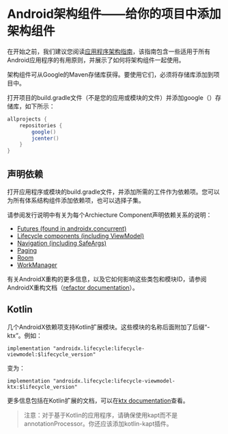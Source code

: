 # Android架构组件——给你的项目中添加架构组件

在开始之前，我们建议您阅读[应用程序架构指南](../应用程序架构指南.md)，该指南包含一些适用于所有Android应用程序的有用原则，并展示了如何将架构组件一起使用。

架构组件可从Google的Maven存储库获得。要使用它们，必须将存储库添加到项目中。

打开项目的build.gradle文件（不是您的应用或模块的文件）并添加google（）存储库，如下所示：

```groovy
allprojects {
    repositories {
        google()
        jcenter()
    }
}
```

## 声明依赖

打开应用程序或模块的build.gradle文件，并添加所需的工件作为依赖项。您可以为所有体系结构组件添加依赖项，也可以选择子集。

请参阅发行说明中有关为每个Archiecture Component声明依赖关系的说明：

- [Futures (found in androidx.concurrent)](https://developer.android.com/jetpack/androidx/releases/concurrent)
- [Lifecycle components (including ViewModel)](https://developer.android.com/jetpack/androidx/releases/lifecycle)
- [Navigation (including SafeArgs)](https://developer.android.com/jetpack/androidx/releases/navigation)
- [Paging](https://developer.android.com/jetpack/androidx/releases/paging)
- [Room](https://developer.android.com/jetpack/androidx/releases/room)
- [WorkManager](https://developer.android.com/jetpack/androidx/releases/work)

有关AndroidX重构的更多信息，以及它如何影响这些类包和模块ID，请参阅AndroidX重构文档（[refactor documentation](https://developer.android.com/topic/libraries/support-library/refactor)）。

## Kotlin

几个AndroidX依赖项支持Kotlin扩展模块。这些模块的名称后面附加了后缀“-ktx”。例如：

```
implementation "androidx.lifecycle:lifecycle-viewmodel:$lifecycle_version"
```

变为：

```
implementation "androidx.lifecycle:lifecycle-viewmodel-ktx:$lifecycle_version"
```

更多信息包括在Kotlin扩展的文档，可以在[ktx documentation](https://developer.android.com/kotlin/ktx)查看。

> 注意：对于基于Kotlin的应用程序，请确保使用kapt而不是annotationProcessor。你还应该添加kotlin-kapt插件。